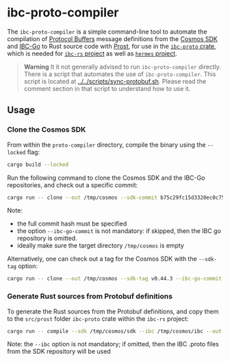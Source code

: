# ibc-proto-compiler

The `ibc-proto-compiler` is a simple command-line tool to automate the compilation of [Protocol Buffers](https://developers.google.com/protocol-buffers) message definitions from the [Cosmos SDK](https://github.com/cosmos/cosmos-sdk) and [IBC-Go](https://github.com/cosmos/ibc-go) to Rust source code with [Prost](https://lib.rs/crates/prost), for use in the [`ibc-proto` crate](https://lib.rs/crates/ibc-proto), which is needed for [`ibc-rs` project](https://github.com/cosmos/ibc-rs/) as well as [`hermes` project](https://github.com/informalsystems/hermes/).

> **Warning**
> It it not generally advised to run `ibc-proto-compiler` directly.
> There is a script that automates the use of `ibc-proto-compiler`.
> This script is located at [../../scripts/sync-protobuf.sh](../../scripts/sync-protobuf.sh).
> Please read the comment section in that script to understand how to use it.

## Usage

### Clone the Cosmos SDK

From within the `proto-compiler` directory, compile the binary using the `--locked` flag:

```bash
cargo build --locked
```

Run the following command to clone the Cosmos SDK and the IBC-Go repositories, and check out a specific commit:

```bash
cargo run -- clone --out /tmp/cosmos --sdk-commit b75c29fc15d3320ec0c7596dbd7c787c48dccad8 --ibc-go-commit 7cd110e8e58b84a283af8abe0af6eade6a0126b9
```

Note:
- the full commit hash must be specified
- the option `--ibc-go-commit` is not mandatory: if skipped, then the IBC go repository is omitted.
- ideally make sure the target directory `/tmp/cosmos` is empty

Alternatively, one can check out a tag for the Cosmos SDK with the `--sdk-tag` option:

```bash
cargo run -- clone --out /tmp/cosmos --sdk-tag v0.44.3 --ibc-go-commit 7cd110e8e58b84a283af8abe0af6eade6a0126b9
```

### Generate Rust sources from Protobuf definitions

To generate the Rust sources from the Protobuf definitions, and copy them to the `src/prost` folder `ibc-proto` crate within the `ibc-rs` project:

```bash
cargo run -- compile --sdk /tmp/cosmos/sdk --ibc /tmp/cosmos/ibc --out ../proto/src/prost
```

Note: the `--ibc` option is not mandatory; if omitted, then the IBC .proto files from the SDK repository will be used

